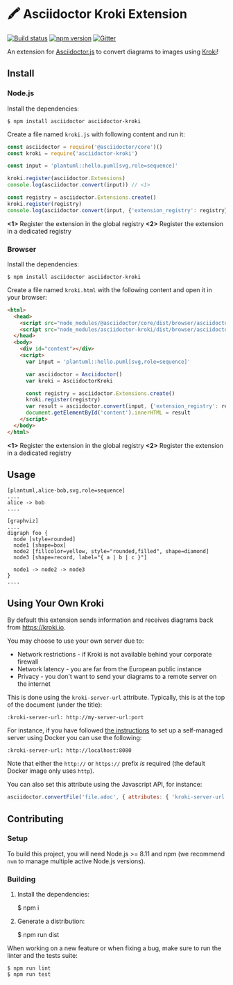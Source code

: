 # 🖍 Asciidoctor Kroki Extension

[![Build status](https://github.com/Mogztter/asciidoctor-kroki/workflows/Build/badge.svg)](https://github.com/Mogztter/asciidoctor-kroki/actions?query=workflow%3ABuild+branch%3Amaster)
[![npm version](http://img.shields.io/npm/v/asciidoctor-kroki.svg)](https://www.npmjs.com/package/asciidoctor-kroki)
[![Gitter](https://img.shields.io/gitter/room/kroki-project/community)](https://gitter.im/kroki-project/community)

An extension for [Asciidoctor.js](https://github.com/asciidoctor/asciidoctor.js) to convert diagrams to images using [Kroki](https://kroki.io)!

## Install

### Node.js

Install the dependencies:

    $ npm install asciidoctor asciidoctor-kroki

Create a file named `kroki.js` with following content and run it:

```javascript
const asciidoctor = require('@asciidoctor/core')()
const kroki = require('asciidoctor-kroki')

const input = 'plantuml::hello.puml[svg,role=sequence]'

kroki.register(asciidoctor.Extensions)
console.log(asciidoctor.convert(input)) // <1>

const registry = asciidoctor.Extensions.create()
kroki.register(registry)
console.log(asciidoctor.convert(input, {'extension_registry': registry})) // <2>
```
**<1>** Register the extension in the global registry
**<2>** Register the extension in a dedicated registry

### Browser

Install the dependencies:

    $ npm install asciidoctor asciidoctor-kroki

Create a file named `kroki.html` with the following content and open it in your browser:

```html
<html>
  <head>
    <script src="node_modules/@asciidoctor/core/dist/browser/asciidoctor.js"></script>
    <script src="node_modules/asciidoctor-kroki/dist/browser/asciidoctor-kroki.js"></script>
  </head>
  <body>
    <div id="content"></div>
    <script>
      var input = 'plantuml::hello.puml[svg,role=sequence]'

      var asciidoctor = Asciidoctor()
      var kroki = AsciidoctorKroki

      const registry = asciidoctor.Extensions.create()
      kroki.register(registry)
      var result = asciidoctor.convert(input, {'extension_registry': registry})
      document.getElementById('content').innerHTML = result
    </script>
  </body>
</html>
```
**<1>** Register the extension in the global registry
**<2>** Register the extension in a dedicated registry

## Usage

```adoc
[plantuml,alice-bob,svg,role=sequence]
....
alice -> bob
....

[graphviz]
....
digraph foo {
  node [style=rounded]
  node1 [shape=box]
  node2 [fillcolor=yellow, style="rounded,filled", shape=diamond]
  node3 [shape=record, label="{ a | b | c }"]

  node1 -> node2 -> node3
}
....
```

## Using Your Own Kroki

By default this extension sends information and receives diagrams back from https://kroki.io.

You may choose to use your own server due to:

* Network restrictions - if Kroki is not available behind your corporate firewall
* Network latency - you are far from the European public instance
* Privacy - you don't want to send your diagrams to a remote server on the internet


This is done using the `kroki-server-url` attribute.
Typically, this is at the top of the document (under the title):

```adoc
:kroki-server-url: http://my-server-url:port
```

For instance, if you have followed [the instructions](https://docs.kroki.io/kroki/setup/install/#_using_docker) to set up a self-managed server using Docker you can use the following:

```adoc
:kroki-server-url: http://localhost:8080
```

Note that either the `http://` or `https://` prefix _is_ required (the default Docker image only uses `http`).

You can also set this attribute using the Javascript API, for instance:

```js
asciidoctor.convertFile('file.adoc', { attributes: { 'kroki-server-url': 'http://my-server-url:port' } })
```

## Contributing

### Setup

To build this project, you will need Node.js >= 8.11 and npm (we recommend `nvm` to manage multiple active Node.js versions).

### Building

1. Install the dependencies:

    $ npm i

2. Generate a distribution:

    $ npm run dist

When working on a new feature or when fixing a bug, make sure to run the linter and the tests suite:

    $ npm run lint
    $ npm run test
